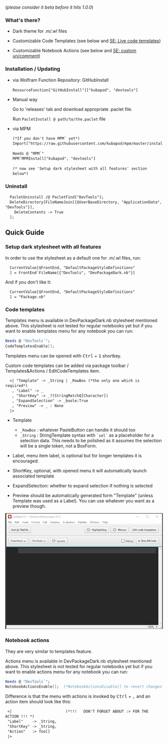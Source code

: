 (*please consider it beta before it hits 1.0.0*)

### What's there?

- Dark theme for .m/.wl files 

- Customizable Code Templates (see below and [SE: Live code templates](https://mathematica.stackexchange.com/q/164653/5478))

- Customizable Notebook Actions (see below and [SE: custom un/comment](https://mathematica.stackexchange.com/q/184562/5478))
  

### Installation / Updating

- via Wolfram Function Repository: GitHubInstall

  `ResourceFunction["GitHubInstall"]["kubapod", "devtools"]`

- Manual way

  Go to 'releases' tab and download appropriate .paclet file.
   
  Run `PacletInstall @ path/to/the.paclet` file
  
- via MPM
  
      (*If you don't have MPM` yet*)
      Import["https://raw.githubusercontent.com/kubapod/mpm/master/install.m"] 
  
      Needs @ "MPM`"   
      MPM`MPMInstall["kubapod", "devtools"]
      
      (* now see 'Setup dark stylesheet with all features' section below*)      

### Uninstall
  
      PacletUninstall /@ PacletFind["DevTools"];
      DeleteDirectory[FileNameJoin[{$UserBaseDirectory, "ApplicationData", "DevTools"}], 
        DeleteContents -> True
      ];
      

  
## Quick Guide  
  
### Setup dark stylesheet with all features
    
  In order to use the stylesheet as a default one for .m/.wl files, run:
     
      CurrentValue[$FrontEnd, "DefaultPackageStyleDefinitions"
      ] = FrontEnd`FileName[{"DevTools", "DevPackageDark.nb"}]
        
  And if you don't like it:
  
      CurrentValue[$FrontEnd, "DefaultPackageStyleDefinitions"
      ] = "Package.nb"
  


### Code templates  

  Templates menu is available in DevPackageDark.nb stylesheet mentioned above. 
  This stylesheet is not tested for regular notebooks yet but if you want to enable templates menu for any notebook you can run:
  
  ```Mathematica
  Needs @ "DevTools`";
  CodeTemplatesEnable[];
  ```
  
  Templates menu can be opened with <kbd>Ctrl</kbd> + <kbd>1</kbd> shortkey.
    
  Custom code templates can be added via package toolbar / Templates&Actions / EditCodeTemplates item.
  
      <| "Template" -> _String | _RowBox (*the only one which is reqiired*)
       , "Label" -> _
       , "ShortKey" -> _?(StringMatchQ[Character])
       , "ExpandSelection" -> _boole:True
       , "Preview" -> _ : None
      |>
      
  - Template
    - `_RowBox` : whatever PasteButton can handle it should too
    - `_String` : StringTemplate syntax with `` `sel` `` as a placeholder for a selection data. This needs to be polished as it assumes the selection will be a single token, not a BoxForm.  
    
  - Label, menu item label, is optional but for longer templates it is encouraged.
  - ShortKey, optional, with opened menu it will automatically launch associated template
  - ExpandSelection: whether to expand selection if nothing is selected
  - Preview should be automatically generated form "Template" (unless Template was used as a Label). You can use whatever you want as a preview though.
  

![Alt text](Dev/CodeTemplates.gif?raw=true "Title")
    
  
### Notebook actions

They are very similar to templates feature.
 
 Actions menu is available in DevPackageDark.nb stylesheet mentioned above. 
   This stylesheet is not tested for regular notebooks yet but if you want to enable actions menu for any notebook you can run:
   
   ```Mathematica
   Needs @ "DevTools`";
   NotebookActionsEnable[];  (*NotebookActionsDisable[] to revert changes*)
   ```



Difference is that the menu with actions is invoked by <kbd>Ctrl</kbd> + <kbd>,</kbd> and an action item should look like this:

     <|                        (*!!!   DON'T FORGET ABOUT :> FOR THE ACTION !!! *)       
     "Label"    -> _String,
     "ShortKey" -> _String,
     "Action"   :> foo[]   
     |>   
    

 
